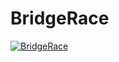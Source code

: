# BridgeRace
[![BridgeRace](https://img.youtube.com/vi/0d5bd7NWZeA/0.jpg)](https://www.youtube.com/watch?v=0d5bd7NWZeA)
